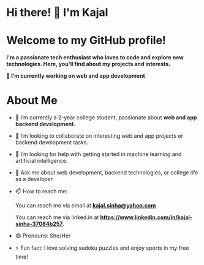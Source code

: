 # Hi there! 👋 I'm Kajal

# Welcome to my GitHub profile! 

**I'm a passionate tech enthusiast who loves to code and explore new technologies. Here, you'll find about my projects and interests.**

<!--
**kajal-sinha02/kajal-sinha02** is a ✨ _special_ ✨ repository because its `README.md` (this file) appears on your GitHub profile.

Here are some ideas to get you started:-->

**🔭 I’m currently working on web and app development**

# About Me

- 🌱 I’m currently a 2-year college student, passionate about **web and app backend development**.
- 👯 I’m looking to collaborate on interesting web and app projects or backend development tasks.
- 🤔 I’m looking for help with getting started in machine learning and artificial intelligence.
- 💬 Ask me about web development, backend technologies, or college life as a developer.
- 📫 How to reach me:
  
   You can reach me via email at **kajal.sinha@yahoo.com**
  
   You can reach me via linked.in at **https://www.linkedin.com/in/kajal-sinha-37084b257**.
- 😄 Pronouns: She/Her
- ⚡ Fun fact: I love solving sudoku puzzles and enjoy sports in my free time!


